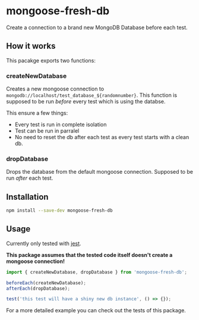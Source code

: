 # mongoose-fresh-db

Create a connection to a brand new MongoDB Database before each test.

## How it works

This pacakge exports two functions:

### createNewDatabase

Creates a new mongoose connection to `mongodb://localhost/test_database_${randomnumber}`.
This function is supposed to be run _before_ every test which is using the databse.

This ensure a few things:

* Every test is run in complete isolation
* Test can be run in parralel
* No need to reset the db after each test as every test starts with a clean db.

### dropDatabase

Drops the database from the default mongoose connection.
Supposed to be run _after_ each test.

## Installation

```bash
npm install --save-dev mongoose-fresh-db
```

## Usage

Currently only tested with [jest](https://facebook.github.io/jest/).

**This package assumes that the tested code itself doesn't create a mongoose connection!**

```js
import { createNewDatabase, dropDatabase } from 'mongoose-fresh-db';

beforeEach(createNewDatabase);
afterEach(dropDatabase);

test('this test will have a shiny new db instance', () => {});
```

For a more detailed example you can check out the tests of this package.
